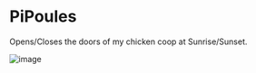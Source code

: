 # PiPoules

Opens/Closes the doors of my chicken coop at Sunrise/Sunset.

![image](https://github.com/user-attachments/assets/44fc4714-ca04-47f2-a61a-2900132c7ba6)
